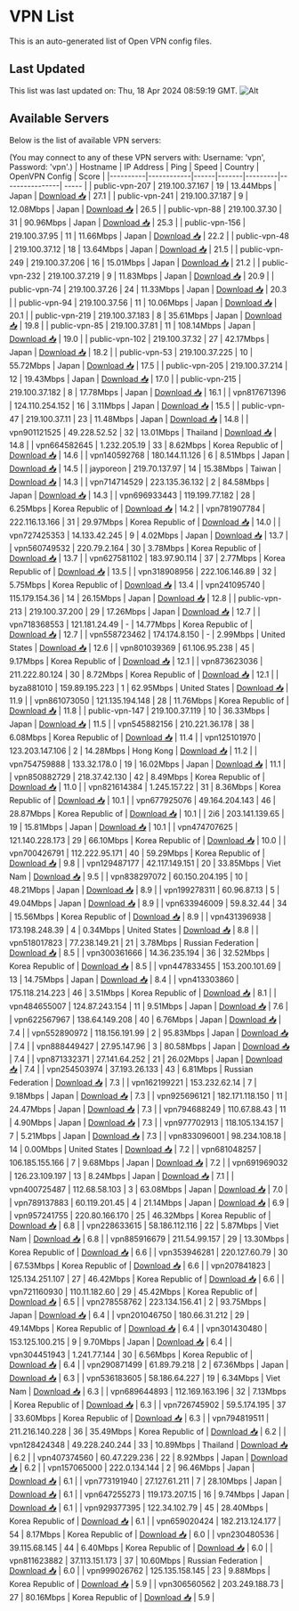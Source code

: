 # VPN List

This is an auto-generated list of Open VPN config files.

## Last Updated

This list was last updated on: Thu, 18 Apr 2024 08:59:19 GMT.
![Alt](https://repobeats.axiom.co/api/embed/186b98318ef1479477931607c1ad7d823f12451f.svg "Repobeats analytics image")

## Available Servers

Below is the list of available VPN servers:

(You may connect to any of these VPN servers with: Username: 'vpn', Password: 'vpn'.)
| Hostname | IP Address | Ping | Speed | Country | OpenVPN Config | Score |
|----------|------------|------|-------|---------|----------------| ----- |
| public-vpn-207 | 219.100.37.167 | 19 | 13.44Mbps | Japan | [Download 📥](./configs/server_0_JP.ovpn) | 27.1 |
| public-vpn-241 | 219.100.37.187 | 9 | 12.08Mbps | Japan | [Download 📥](./configs/server_1_JP.ovpn) | 26.5 |
| public-vpn-88 | 219.100.37.30 | 31 | 90.96Mbps | Japan | [Download 📥](./configs/server_2_JP.ovpn) | 25.3 |
| public-vpn-156 | 219.100.37.95 | 11 | 11.66Mbps | Japan | [Download 📥](./configs/server_3_JP.ovpn) | 22.2 |
| public-vpn-48 | 219.100.37.12 | 18 | 13.64Mbps | Japan | [Download 📥](./configs/server_4_JP.ovpn) | 21.5 |
| public-vpn-249 | 219.100.37.206 | 16 | 15.01Mbps | Japan | [Download 📥](./configs/server_5_JP.ovpn) | 21.2 |
| public-vpn-232 | 219.100.37.219 | 9 | 11.83Mbps | Japan | [Download 📥](./configs/server_6_JP.ovpn) | 20.9 |
| public-vpn-74 | 219.100.37.26 | 24 | 11.33Mbps | Japan | [Download 📥](./configs/server_7_JP.ovpn) | 20.3 |
| public-vpn-94 | 219.100.37.56 | 11 | 10.06Mbps | Japan | [Download 📥](./configs/server_8_JP.ovpn) | 20.1 |
| public-vpn-219 | 219.100.37.183 | 8 | 35.61Mbps | Japan | [Download 📥](./configs/server_9_JP.ovpn) | 19.8 |
| public-vpn-85 | 219.100.37.81 | 11 | 108.14Mbps | Japan | [Download 📥](./configs/server_10_JP.ovpn) | 19.0 |
| public-vpn-102 | 219.100.37.32 | 27 | 42.17Mbps | Japan | [Download 📥](./configs/server_11_JP.ovpn) | 18.2 |
| public-vpn-53 | 219.100.37.225 | 10 | 55.72Mbps | Japan | [Download 📥](./configs/server_12_JP.ovpn) | 17.5 |
| public-vpn-205 | 219.100.37.214 | 12 | 19.43Mbps | Japan | [Download 📥](./configs/server_13_JP.ovpn) | 17.0 |
| public-vpn-215 | 219.100.37.182 | 8 | 17.78Mbps | Japan | [Download 📥](./configs/server_14_JP.ovpn) | 16.1 |
| vpn817671396 | 124.110.254.152 | 16 | 3.11Mbps | Japan | [Download 📥](./configs/server_15_JP.ovpn) | 15.5 |
| public-vpn-47 | 219.100.37.11 | 23 | 11.48Mbps | Japan | [Download 📥](./configs/server_16_JP.ovpn) | 14.8 |
| vpn901121525 | 49.228.52.52 | 32 | 13.01Mbps | Thailand | [Download 📥](./configs/server_17_TH.ovpn) | 14.8 |
| vpn664582645 | 1.232.205.19 | 33 | 8.62Mbps | Korea Republic of | [Download 📥](./configs/server_18_KR.ovpn) | 14.6 |
| vpn140592768 | 180.144.11.126 | 6 | 8.51Mbps | Japan | [Download 📥](./configs/server_19_JP.ovpn) | 14.5 |
| jayporeon | 219.70.137.97 | 14 | 15.38Mbps | Taiwan | [Download 📥](./configs/server_20_TW.ovpn) | 14.3 |
| vpn714714529 | 223.135.36.132 | 2 | 84.58Mbps | Japan | [Download 📥](./configs/server_21_JP.ovpn) | 14.3 |
| vpn696933443 | 119.199.77.182 | 28 | 6.25Mbps | Korea Republic of | [Download 📥](./configs/server_22_KR.ovpn) | 14.2 |
| vpn781907784 | 222.116.13.166 | 31 | 29.97Mbps | Korea Republic of | [Download 📥](./configs/server_23_KR.ovpn) | 14.0 |
| vpn727425353 | 14.133.42.245 | 9 | 4.02Mbps | Japan | [Download 📥](./configs/server_24_JP.ovpn) | 13.7 |
| vpn560749532 | 220.79.2.164 | 30 | 3.78Mbps | Korea Republic of | [Download 📥](./configs/server_25_KR.ovpn) | 13.7 |
| vpn627581102 | 183.97.90.114 | 37 | 2.77Mbps | Korea Republic of | [Download 📥](./configs/server_26_KR.ovpn) | 13.5 |
| vpn318908956 | 222.106.146.89 | 32 | 5.75Mbps | Korea Republic of | [Download 📥](./configs/server_27_KR.ovpn) | 13.4 |
| vpn241095740 | 115.179.154.36 | 14 | 26.15Mbps | Japan | [Download 📥](./configs/server_28_JP.ovpn) | 12.8 |
| public-vpn-213 | 219.100.37.200 | 29 | 17.26Mbps | Japan | [Download 📥](./configs/server_29_JP.ovpn) | 12.7 |
| vpn718368553 | 121.181.24.49 | - | 14.77Mbps | Korea Republic of | [Download 📥](./configs/server_30_KR.ovpn) | 12.7 |
| vpn558723462 | 174.174.8.150 | - | 2.99Mbps | United States | [Download 📥](./configs/server_31_US.ovpn) | 12.6 |
| vpn801039369 | 61.106.95.238 | 45 | 9.17Mbps | Korea Republic of | [Download 📥](./configs/server_32_KR.ovpn) | 12.1 |
| vpn873623036 | 211.222.80.124 | 30 | 8.72Mbps | Korea Republic of | [Download 📥](./configs/server_33_KR.ovpn) | 12.1 |
| byza881010 | 159.89.195.223 | 1 | 62.95Mbps | United States | [Download 📥](./configs/server_34_US.ovpn) | 11.9 |
| vpn861073050 | 121.135.194.148 | 28 | 11.76Mbps | Korea Republic of | [Download 📥](./configs/server_35_KR.ovpn) | 11.8 |
| public-vpn-147 | 219.100.37.119 | 10 | 36.33Mbps | Japan | [Download 📥](./configs/server_36_JP.ovpn) | 11.5 |
| vpn545882156 | 210.221.36.178 | 38 | 6.08Mbps | Korea Republic of | [Download 📥](./configs/server_37_KR.ovpn) | 11.4 |
| vpn125101970 | 123.203.147.106 | 2 | 14.28Mbps | Hong Kong | [Download 📥](./configs/server_38_HK.ovpn) | 11.2 |
| vpn754759888 | 133.32.178.0 | 19 | 16.02Mbps | Japan | [Download 📥](./configs/server_39_JP.ovpn) | 11.1 |
| vpn850882729 | 218.37.42.130 | 42 | 8.49Mbps | Korea Republic of | [Download 📥](./configs/server_40_KR.ovpn) | 11.0 |
| vpn821614384 | 1.245.157.22 | 31 | 8.36Mbps | Korea Republic of | [Download 📥](./configs/server_41_KR.ovpn) | 10.1 |
| vpn677925076 | 49.164.204.143 | 46 | 28.87Mbps | Korea Republic of | [Download 📥](./configs/server_42_KR.ovpn) | 10.1 |
| 2i6 | 203.141.139.65 | 19 | 15.81Mbps | Japan | [Download 📥](./configs/server_43_JP.ovpn) | 10.1 |
| vpn474707625 | 121.140.228.173 | 29 | 66.10Mbps | Korea Republic of | [Download 📥](./configs/server_44_KR.ovpn) | 10.0 |
| vpn700426791 | 112.222.95.171 | 40 | 59.29Mbps | Korea Republic of | [Download 📥](./configs/server_45_KR.ovpn) | 9.8 |
| vpn129487177 | 42.117.149.151 | 20 | 33.85Mbps | Viet Nam | [Download 📥](./configs/server_46_VN.ovpn) | 9.5 |
| vpn838297072 | 60.150.204.195 | 10 | 48.21Mbps | Japan | [Download 📥](./configs/server_47_JP.ovpn) | 8.9 |
| vpn199278311 | 60.96.87.13 | 5 | 49.04Mbps | Japan | [Download 📥](./configs/server_48_JP.ovpn) | 8.9 |
| vpn633946009 | 59.8.32.44 | 34 | 15.56Mbps | Korea Republic of | [Download 📥](./configs/server_49_KR.ovpn) | 8.9 |
| vpn431396938 | 173.198.248.39 | 4 | 0.34Mbps | United States | [Download 📥](./configs/server_50_US.ovpn) | 8.8 |
| vpn518017823 | 77.238.149.21 | 21 | 3.78Mbps | Russian Federation | [Download 📥](./configs/server_51_RU.ovpn) | 8.5 |
| vpn300361666 | 14.36.235.194 | 36 | 32.52Mbps | Korea Republic of | [Download 📥](./configs/server_52_KR.ovpn) | 8.5 |
| vpn447833455 | 153.200.101.69 | 13 | 14.75Mbps | Japan | [Download 📥](./configs/server_53_JP.ovpn) | 8.4 |
| vpn413303860 | 175.118.214.223 | 46 | 3.51Mbps | Korea Republic of | [Download 📥](./configs/server_54_KR.ovpn) | 8.1 |
| vpn484655007 | 124.87.243.154 | 11 | 9.51Mbps | Japan | [Download 📥](./configs/server_55_JP.ovpn) | 7.6 |
| vpn622567967 | 138.64.149.208 | 40 | 6.76Mbps | Japan | [Download 📥](./configs/server_56_JP.ovpn) | 7.4 |
| vpn552890972 | 118.156.191.99 | 2 | 95.83Mbps | Japan | [Download 📥](./configs/server_57_JP.ovpn) | 7.4 |
| vpn888449427 | 27.95.147.96 | 3 | 80.58Mbps | Japan | [Download 📥](./configs/server_58_JP.ovpn) | 7.4 |
| vpn871332371 | 27.141.64.252 | 21 | 26.02Mbps | Japan | [Download 📥](./configs/server_59_JP.ovpn) | 7.4 |
| vpn254503974 | 37.193.26.133 | 43 | 6.81Mbps | Russian Federation | [Download 📥](./configs/server_60_RU.ovpn) | 7.3 |
| vpn162199221 | 153.232.62.14 | 7 | 9.18Mbps | Japan | [Download 📥](./configs/server_61_JP.ovpn) | 7.3 |
| vpn925696121 | 182.171.118.150 | 11 | 24.47Mbps | Japan | [Download 📥](./configs/server_62_JP.ovpn) | 7.3 |
| vpn794688249 | 110.67.88.43 | 11 | 4.90Mbps | Japan | [Download 📥](./configs/server_63_JP.ovpn) | 7.3 |
| vpn977702913 | 118.105.134.157 | 7 | 5.21Mbps | Japan | [Download 📥](./configs/server_64_JP.ovpn) | 7.3 |
| vpn833096001 | 98.234.108.18 | 14 | 0.00Mbps | United States | [Download 📥](./configs/server_65_US.ovpn) | 7.2 |
| vpn681048257 | 106.185.155.166 | 7 | 9.68Mbps | Japan | [Download 📥](./configs/server_66_JP.ovpn) | 7.2 |
| vpn691969032 | 126.23.109.197 | 13 | 8.24Mbps | Japan | [Download 📥](./configs/server_67_JP.ovpn) | 7.1 |
| vpn400725487 | 112.68.58.103 | 3 | 63.08Mbps | Japan | [Download 📥](./configs/server_68_JP.ovpn) | 7.0 |
| vpn789137883 | 60.119.201.45 | 4 | 21.14Mbps | Japan | [Download 📥](./configs/server_69_JP.ovpn) | 6.9 |
| vpn957241755 | 220.80.166.170 | 25 | 46.32Mbps | Korea Republic of | [Download 📥](./configs/server_70_KR.ovpn) | 6.8 |
| vpn228633615 | 58.186.112.116 | 22 | 5.87Mbps | Viet Nam | [Download 📥](./configs/server_71_VN.ovpn) | 6.8 |
| vpn885916679 | 211.54.99.157 | 29 | 13.30Mbps | Korea Republic of | [Download 📥](./configs/server_72_KR.ovpn) | 6.6 |
| vpn353946281 | 220.127.60.79 | 30 | 67.53Mbps | Korea Republic of | [Download 📥](./configs/server_73_KR.ovpn) | 6.6 |
| vpn207841823 | 125.134.251.107 | 27 | 46.42Mbps | Korea Republic of | [Download 📥](./configs/server_74_KR.ovpn) | 6.6 |
| vpn721160930 | 110.11.182.60 | 29 | 45.42Mbps | Korea Republic of | [Download 📥](./configs/server_75_KR.ovpn) | 6.5 |
| vpn278558762 | 223.134.156.41 | 2 | 93.75Mbps | Japan | [Download 📥](./configs/server_76_JP.ovpn) | 6.4 |
| vpn201046750 | 180.66.31.212 | 29 | 49.14Mbps | Korea Republic of | [Download 📥](./configs/server_77_KR.ovpn) | 6.4 |
| vpn301430480 | 153.125.100.215 | 9 | 9.70Mbps | Japan | [Download 📥](./configs/server_78_JP.ovpn) | 6.4 |
| vpn304451943 | 1.241.77.144 | 30 | 6.56Mbps | Korea Republic of | [Download 📥](./configs/server_79_KR.ovpn) | 6.4 |
| vpn290871499 | 61.89.79.218 | 2 | 67.36Mbps | Japan | [Download 📥](./configs/server_80_JP.ovpn) | 6.3 |
| vpn536183605 | 58.186.64.227 | 19 | 6.34Mbps | Viet Nam | [Download 📥](./configs/server_81_VN.ovpn) | 6.3 |
| vpn689644893 | 112.169.163.196 | 32 | 7.13Mbps | Korea Republic of | [Download 📥](./configs/server_82_KR.ovpn) | 6.3 |
| vpn726745902 | 59.5.174.195 | 37 | 33.60Mbps | Korea Republic of | [Download 📥](./configs/server_83_KR.ovpn) | 6.3 |
| vpn794819511 | 211.216.140.228 | 36 | 35.49Mbps | Korea Republic of | [Download 📥](./configs/server_84_KR.ovpn) | 6.2 |
| vpn128424348 | 49.228.240.244 | 33 | 10.89Mbps | Thailand | [Download 📥](./configs/server_85_TH.ovpn) | 6.2 |
| vpn407374560 | 60.47.229.236 | 22 | 8.92Mbps | Japan | [Download 📥](./configs/server_86_JP.ovpn) | 6.2 |
| vpn157065000 | 222.0.134.144 | 2 | 96.46Mbps | Japan | [Download 📥](./configs/server_87_JP.ovpn) | 6.1 |
| vpn773191940 | 27.127.61.211 | 7 | 28.10Mbps | Japan | [Download 📥](./configs/server_88_JP.ovpn) | 6.1 |
| vpn647255273 | 119.173.207.15 | 16 | 9.74Mbps | Japan | [Download 📥](./configs/server_89_JP.ovpn) | 6.1 |
| vpn929377395 | 122.34.102.79 | 45 | 28.40Mbps | Korea Republic of | [Download 📥](./configs/server_90_KR.ovpn) | 6.1 |
| vpn659020424 | 182.213.124.177 | 54 | 8.17Mbps | Korea Republic of | [Download 📥](./configs/server_91_KR.ovpn) | 6.0 |
| vpn230480536 | 39.115.68.145 | 44 | 6.40Mbps | Korea Republic of | [Download 📥](./configs/server_92_KR.ovpn) | 6.0 |
| vpn811623882 | 37.113.151.173 | 37 | 10.60Mbps | Russian Federation | [Download 📥](./configs/server_93_RU.ovpn) | 6.0 |
| vpn999026762 | 125.135.158.145 | 23 | 9.88Mbps | Korea Republic of | [Download 📥](./configs/server_94_KR.ovpn) | 5.9 |
| vpn306560562 | 203.249.188.73 | 27 | 80.16Mbps | Korea Republic of | [Download 📥](./configs/server_95_KR.ovpn) | 5.9 |
